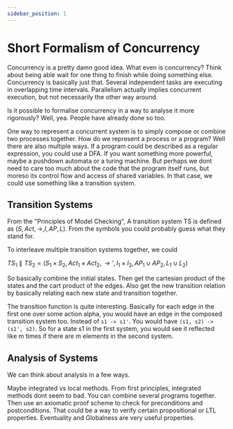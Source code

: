 ```yaml
---
sidebar_position: 1
---
```


# Short Formalism of Concurrency

Concurrency is a pretty damn good idea. What even is concurrency? Think about being able wait for one thing to finish while doing something else. Concurrency is basically just that. Several independent tasks are executing in overlapping time intervals. Parallelism actually implies concurrent execution, but not necessarily the other way around.

Is it possible to formalise concurrency in a way to analyse it more rigorously? Well, yea. People have already done so too.

One way to represent a concurrent system is to simply compose or combine two processes together. How do we represent a process or a program? Well there are also multiple ways. If a program could be described as a regular expression, you could use a DFA. If you want something more powerful, maybe a pushdown automata or a turing machine. But perhaps we dont need to care too much about the code that the program itself runs, but moreso its control flow and access of shared variables. In that case, we could use something like a transition system.

## Transition Systems

From the "Principles of Model Checking", A transition system TS is defined as $(S, Act, \rightarrow, I, AP, L)$. From the symbols you could probably guess what they stand for.

To interleave multiple transition systems together, we could

$TS_1 \parallel TS_2 = (S_1 \times S_2, Act_1 \times Act_2, \rightarrow', I_1 \times I_2, AP_1 \cup AP_2, L_1 \cup L_2)$

So basically combine the initial states. Then get the cartesian product of the states and the cart product of the edges. Also get the new transition relation by basically relating each new state and transition together.

The transition function is quite interesting. Basically for each edge in the first one over some action alpha, you would have an edge in the composed transition system too. Instead of `s1 -> s1'`. You would have `(s1, s2) -> (s1', s2)`. So for a state s1 in the first system, you would see it reflected like m times if there are m elements in the second system.

## Analysis of Systems

We can think about analysis in a few ways.

Maybe integrated vs local methods. From first principles, integrated methods dont seem to bad. You can combine several programs together. Then use an axiomatic proof scheme to check for preconditions and postconditions. That could be a way to verify certain propositional or LTL properties. Eventuality and Globalness are very useful properties.
